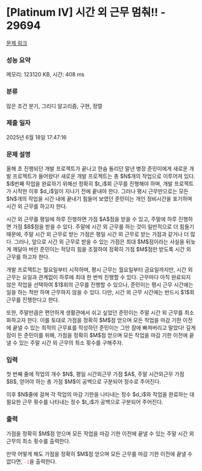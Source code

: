 # [Platinum IV] 시간 외 근무 멈춰!! - 29694 

[문제 링크](https://www.acmicpc.net/problem/29694) 

### 성능 요약

메모리: 123120 KB, 시간: 408 ms

### 분류

많은 조건 분기, 그리디 알고리즘, 구현, 정렬

### 제출 일자

2025년 6월 18일 17:47:16

### 문제 설명

<p>올해 초 진행되던 개발 프로젝트가 끝나고 한숨 돌리던 말년 병장 준민이에게 새로운 개발 프로젝트가 들어왔다! 새로운 개발 프로젝트는 총 $N$개의 작업으로 이루어져 있다. $i$번째 작업을 완료하기 위해선 정확히 $t_i$회 근무를 진행해야 하며, 개발 프로젝트가 시작한 이후 $d_i$일이 지나기 전에 끝내야 한다. 그러나 평시 근무만으로는 모든 $N$개의 작업을 시간 내에 끝내기 힘들어 보였던 준민이는 개인 정비시간을 포기하며 시간 외 근무를 하고자 한다.</p>

<p>시간 외 근무를 평일에 하루 진행하면 가점 $A$점을 받을 수 있고, 주말에 하루 진행하면 가점 $B$점을 받을 수 있다. 주말에 시간 외 근무를 하는 것이 일반적으로 더 힘들기 때문에, 주말 시간 외 근무로 받는 가점은 평일 시간 외 근무로 받는 가점과 같거나 더 많다. 그러나, 앞으로 시간 외 근무로 받을 수 있는 가점은 최대 $M$점이라는 사실을 뒤늦게 깨달아 버린 준민이는 적당히 힘을 조절하여 정확히 가점 $M$점만 받도록 시간 외 근무를 하고자 한다.</p>

<p>개발 프로젝트는 월요일부터 시작하며, 평시 근무는 월요일부터 금요일까지만, 시간 외 근무는 요일과 관계없이 하루에 최대 한 번씩 진행할 수 있다. 근무마다 아직 완료되지 않은 작업을 선택하여 $1$회의 근무를 진행할 수 있으나, 준민이는 평시 근무 시간에는 일을 하는 척만 하며 근무하지 않을 수 있다. 다만, 시간 외 근무 시간에는 반드시 $1$회 근무를 진행한다고 한다.</p>

<p>또한, 주말만큼은 편안하게 생활관에서 쉬고 싶었던 준민이는 주말 시간 외 근무를 최소화하고자 한다. 이를 토대로 가점을 정확히 $M$점 얻으며 모든 작업을 마감 기한 이전에 끝낼 수 있는 최적의 근무표를 작성하던 준민이는 그만 잠에 빠져버리고 말았다! 깊게 잠이 든 준민이를 위해, 가점을 정확히 $M$점 얻으며 모든 작업을 마감 기한 이전에 끝낼 수 있는 주말 시간 외 근무의 최소 횟수를 구해주자.</p>

### 입력 

 <p>첫 번째 줄에 작업의 개수 $N$, 평일 시간외근무 가점 $A$, 주말 시간외근무 가점 $B$, 얻어야 하는 총 가점 $M$이 공백으로 구분되어 정수로 주어진다.</p>

<p>이후 $N$줄에 걸쳐 각 작업의 마감 기한을 나타내는 정수 $d_i$와 작업을 완료하는 데 필요한 근무 횟수를 나타내는 정수 $t_i$가 공백으로 구분되어 주어진다.</p>

### 출력 

 <p>가점을 정확히 $M$점 얻으며 모든 작업을 마감 기한 이전에 끝낼 수 있는 주말 시간 외 근무의 최소 횟수를 출력한다.</p>

<p>만약 어떻게 해도 가점을 정확히 $M$점 얻으며 모든 근무를 마감 기한 이전에 끝낼 수 없다면, <span style="color:#e74c3c;"><code>-1</code></span>을 출력한다.</p>

